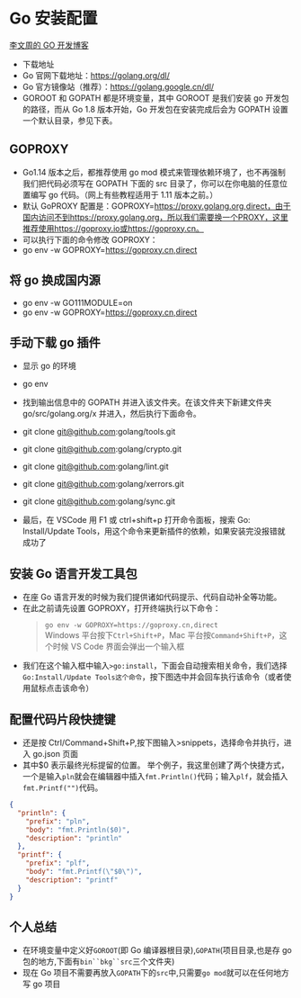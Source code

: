 # Go 安装配置

[李文周的 GO 开发博客][1]

[1]: https://www.liwenzhou.com/posts/Go/go_menu/

- 下载地址
- Go 官网下载地址：https://golang.org/dl/
- Go 官方镜像站（推荐）：https://golang.google.cn/dl/
- GOROOT 和 GOPATH 都是环境变量，其中 GOROOT 是我们安装 go 开发包的路径，而从 Go 1.8 版本开始，Go 开发包在安装完成后会为 GOPATH 设置一个默认目录，参见下表。

## GOPROXY

- Go1.14 版本之后，都推荐使用 go mod 模式来管理依赖环境了，也不再强制我们把代码必须写在 GOPATH 下面的 src 目录了，你可以在你电脑的任意位置编写 go 代码。（网上有些教程适用于 1.11 版本之前。）
- 默认 GoPROXY 配置是：GOPROXY=https://proxy.golang.org,direct，由于国内访问不到https://proxy.golang.org，所以我们需要换一个PROXY，这里推荐使用https://goproxy.io或https://goproxy.cn。
- 可以执行下面的命令修改 GOPROXY：
- go env -w GOPROXY=https://goproxy.cn,direct

## 将 go 换成国内源

- go env -w GO111MODULE=on
- go env -w GOPROXY=https://goproxy.cn,direct

## 手动下载 go 插件

- 显示 go 的环境
- go env

- 找到输出信息中的 GOPATH 并进入该文件夹。在该文件夹下新建文件夹 go/src/golang.org/x 并进入，然后执行下面命令。

- git clone git@github.com:golang/tools.git
- git clone git@github.com:golang/crypto.git
- git clone git@github.com:golang/lint.git
- git clone git@github.com:golang/xerrors.git
- git clone git@github.com:golang/sync.git

- 最后，在 VSCode 用 F1 或 ctrl+shift+p 打开命令面板，搜索 Go: Install/Update Tools，用这个命令来更新插件的依赖，如果安装完没报错就成功了

## 安装 Go 语言开发工具包

- 在座 Go 语言开发的时候为我们提供诸如代码提示、代码自动补全等功能。
- 在此之前请先设置 GOPROXY，打开终端执行以下命令：
  > `go env -w GOPROXY=https://goproxy.cn,direct`  
  > Windows 平台按下`Ctrl+Shift+P`，Mac 平台按`Command+Shift+P`，这个时候 VS Code 界面会弹出一个输入框
- 我们在这个输入框中输入`>go:install`，下面会自动搜索相关命令，我们选择`Go:Install/Update Tools这个命令`，按下图选中并会回车执行该命令（或者使用鼠标点击该命令）

## 配置代码片段快捷键

- 还是按 Ctrl/Command+Shift+P,按下图输入>snippets，选择命令并执行，进入 go.json 页面
- 其中$0 表示最终光标提留的位置。 举个例子，我这里创建了两个快捷方式，一个是输入`pln`就会在编辑器中插入`fmt.Println()`代码；输入`plf`，就会插入`fmt.Printf("")`代码。

```json
{
  "println": {
    "prefix": "pln",
    "body": "fmt.Println($0)",
    "description": "println"
  },
  "printf": {
    "prefix": "plf",
    "body": "fmt.Printf(\"$0\")",
    "description": "printf"
  }
}
```

## 个人总结

- 在环境变量中定义好`GOROOT`(即 Go 编译器根目录),`GOPATH`(项目目录,也是存 go 包的地方,下面有` bin``bkg``src `三个文件夹)
- 现在 Go 项目不需要再放入`GOPATH`下的`src`中,只需要`go mod`就可以在任何地方写 go 项目
